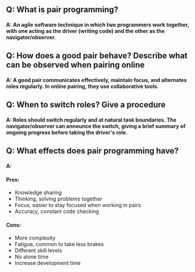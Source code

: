 ## Q: What is pair programming?

#### A: An agile software technique in which two programmers work together, with one acting as the driver (writing code) and the other as the navigator/observer.

## Q: How does a good pair behave? Describe what can be observed when pairing online

#### A: A good pair communicates effectively, maintain focus, and alternates roles regularly. In online pairing, they use collaborative tools.

## Q: When to switch roles? Give a procedure


#### A: Roles should switch regularly and at natural task boundaries. The navigator/observer can announce the switch, giving a brief summary of ongoing progress before taking the driver's role. 


## Q: What effects does pair programming have?

#### A: 
#### Pros:
- Knowledge sharing
- Thinking, solving problems together
- Focus, easier to stay focused when working in pairs
- Accuracy, constant code checking

#### Cons:
- More complexity
- Fatigue, common to take less brakes
- Different skill levels
- No alone time
- Increase development time 

